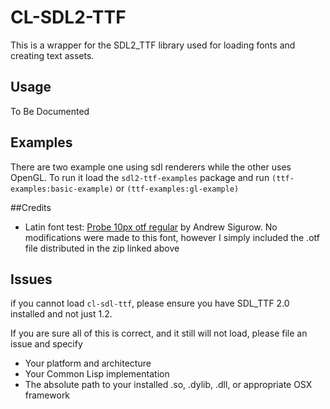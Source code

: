 # CL-SDL2-TTF

This is a wrapper for the SDL2_TTF library used for loading fonts and creating text assets.

## Usage
To Be Documented

## Examples
There are two example one using sdl renderers while the other uses OpenGL. To run it load the `sdl2-ttf-examples` package and run `(ttf-examples:basic-example)` or `(ttf-examples:gl-example)`


##Credits
* Latin font test: [Probe 10px otf regular](http://openfontlibrary.org/en/font/probe-10px-otf-regular) by Andrew Sigurow. No modifications were made to this font, however I simply included the .otf file distributed in the zip linked above

## Issues
if you cannot load `cl-sdl-ttf`, please ensure you have SDL_TTF 2.0 installed and not just 1.2.

If you are sure all of this is correct, and it still will not load, please file an issue and specify
* Your platform and architecture
* Your Common Lisp implementation
* The absolute path to your installed .so, .dylib, .dll, or appropriate OSX framework